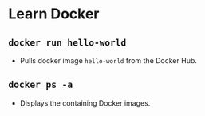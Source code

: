 # Learn Docker

`docker run hello-world`
-
- Pulls docker image `hello-world` from the Docker Hub.

`docker ps -a`
-
- Displays the containing Docker images.